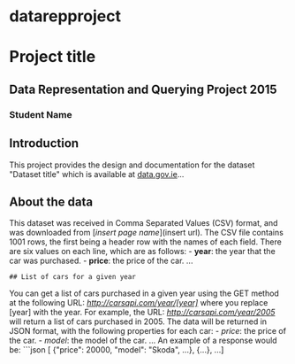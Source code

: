 # datarepproject

# Project title
## Data Representation and Querying Project 2015
### Student Name

## Introduction
This project provides the design and documentation for the dataset "Dataset title" which is available at [data.gov.ie](http://data.gov.ie)...

## About the data
This dataset was received in Comma Separated Values (CSV) format, and was downloaded from [*insert page name*](insert url).
The CSV file contains 1001 rows, the first being a header row with the names of each field.
There are six values on each line, which are as follows:
    - **year**: the year that the car was purchased.
    - **price**: the price of the car.
    ...
    
    ## List of cars for a given year
You can get a list of cars purchased in a given year using the GET method at the following URL:
*http://carsapi.com/year/[year]*
where you replace [year] with the year.
For example, the URL:
*http://carsapi.com/year/2005*
will return a list of cars purchased in 2005.
The data will be returned in JSON format, with the following properties for each car:
    - *price*: the price of the car.
    - *model*: the model of the car.
    ...
An example of a response would be:
    ```json
    [ {"price": 20000, "model": "Skoda", ...}, {...}, ...]
